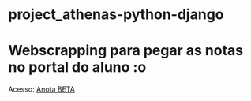# project_athenas-python-django
# Webscrapping para pegar as notas no portal do aluno :o

Acesso: [Anota BETA](https://anotabeta.herokuapp.com/)
